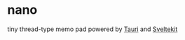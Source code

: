 # nano
tiny thread-type memo pad powered by [Tauri](https://tauri.app/) and [Sveltekit](https://kit.svelte.jp/)
